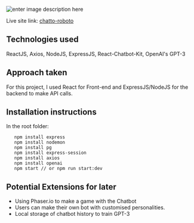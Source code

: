 


![enter image description here](https://i.imgur.com/gf2SkOZ.gif)

Live site link: [chatto-roboto](https://chatto-robotto.herokuapp.com/)

## Technologies used
ReactJS, Axios, NodeJS, ExpressJS, React-Chatbot-Kit, OpenAI's GPT-3

## Approach taken

For this project, I used React for Front-end and ExpressJS/NodeJS for the backend to make API calls. 

## Installation instructions

   In the root folder:
   
       npm install express
       npm install nodemon
       npm install pg 
       npm install express-session
       npm install axios
       npm install openai
       npm start // or npm run start:dev
 



## Potential Extensions for later

- Using Phaser.io to make a game with the Chatbot
- Users can make their own bot with customised personalities. 
- Local storage of chatbot history to train GPT-3
